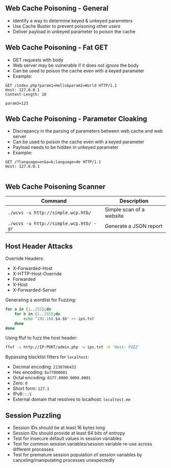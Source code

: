 ## Web Cache Poisoning - General
- Identify a way to determine keyed & unkeyed parameters
- Use Cache Buster to prevent poisoning other users
- Deliver payload in unkeyed parameter to poison the cache

## Web Cache Poisoning - Fat GET
- GET requests with body
- Web server may be vulnerable if it does not ignore the body
- Can be used to poison the cache even with a keyed parameter
- Example:
```http
GET /index.php?param1=Hello&param2=World HTTP/1.1
Host: 127.0.0.1
Content-Length: 10

param3=123
```

## Web Cache Poisoning - Parameter Cloaking
- Discrepancy in the parsing of parameters between web cache and web server
- Can be used to poison the cache even with a keyed parameter
- Payload needs to be hidden in unkeyed parameter
- Example:
```http
GET /?language=en&a=b;language=de HTTP/1.1
Host: 127.0.0.1


```

## Web Cache Poisoning Scanner
|Command|Description|
|---|---|
|`./wcvs -u http://simple.wcp.htb/`|Simple scan of a website|
|`./wcvs -u http://simple.wcp.htb/ -gr`|Generate a JSON report|

## Host Header Attacks
Override Headers:
- X-Forwarded-Host
- X-HTTP-Host-Override
- Forwarded
- X-Host
- X-Forwarded-Server

Generating a wordlist for Fuzzing:
```bash
for a in {1..255};do
    for b in {1..255};do
        echo "192.168.$a.$b" >> ips.txt
    done
done
```

Using ffuf to fuzz the host header:
```bash
ffuf -u http://IP:PORT/admin.php -w ips.txt -H 'Host: FUZZ'
```

Bypassing blacklist filters for `localhost`:
- Decimal encoding: `2130706433`
- Hex encoding: `0x7f000001`
- Octal encoding: `0177.0000.0000.0001`
- Zero: `0`
- Short form: `127.1`
- IPv6: `::1`
- External domain that resolves to localhost: `localtest.me`

## Session Puzzling
- Session IDs should be at least 16 bytes long
- Session IDs should provide at least 64 bits of entropy
- Test for insecure default values in session variables
- Test for common session variables/session variable re-use across different processes
- Test for premature session population of session variables by canceling/manipulating processes unexpectedly
